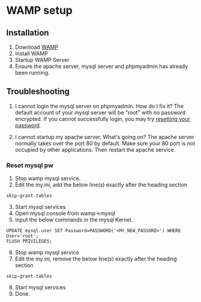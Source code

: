 # WAMP setup

## Installation

1. Download [WAMP](http://www.wampserver.com/en/#download-wrapper)
2. Install WAMP
3. Startup WAMP Server
4. Ensure the apache server, mysql server and phpmyadmin has already been running.

## Troubleshooting

1. I cannot login the mysql server on phpmyadmin. How do I fix it?
    The default account of your mysql server will be "root" with no password encrypted. If you cannot successfully login, you may try [resetting your password](#reset-mysql-pw).

2. I cannot startup my apache server. What's going on?
    The apache server normally takes over the port 80 by default. Make sure your 80 port is not occupied by other applications. Then restart the apache service.

### Reset mysql pw

1. Stop wamp mysql service.
2. Edit the my.ini, add the below line(s) exactly after the heading section

```
skip-grant-tables
```

3. Start mysql services
4. Open mysql console from wamp->mysql
5. Input the below commands in the mysql Kernel.

```
UPDATE mysql.user SET Password=PASSWORD('<MY_NEW_PASSORD>') WHERE User='root';
FLUSH PRIVILEGES;
```

6. Stop wamp mysql service
7. Edit the my.ini, remove the below line(s) exactly after the heading section

```
skip-grant-tables
```

8. Start mysql services
9. Done.